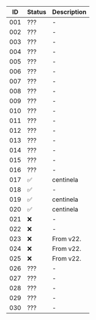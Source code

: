 | ID  | Status | Description |
|-----|--------|-------------|
| 001 |  ???   | -           |
| 002 |  ???   | -           |
| 003 |  ???   | -           |
| 004 |  ???   | -           |
| 005 |  ???   | -           |
| 006 |  ???   | -           |
| 007 |  ???   | -           |
| 008 |  ???   | -           |
| 009 |  ???   | -           |
| 010 |  ???   | -           |
| 011 |  ???   | -           |
| 012 |  ???   | -           |
| 013 |  ???   | -           |
| 014 |  ???   | -           |
| 015 |  ???   | -           |
| 016 |  ???   | -           |
| 017 |  ✅   | centinela           |
| 018 |  ✅   | -           |
| 019 |  ✅   | centinela           |
| 020 |  ✅   | centinela           |
| 021 |  ❌  | -           |
| 022 |  ❌    | -           |
| 023 |   ❌   | From v22.          |
| 024 |   ❌   | From v22.           |
| 025 |   ❌   | From v22.           |
| 026 |  ???   | -           |
| 027 |  ???   | -           |
| 028 |  ???   | -           |
| 029 |  ???   | -           |
| 030 |  ???   | -           |
